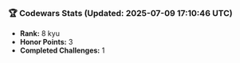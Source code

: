 ### 🏆 Codewars Stats (Updated: 2025-07-09 17:10:46 UTC)

- **Rank:** 8 kyu
- **Honor Points:** 3
- **Completed Challenges:** 1
